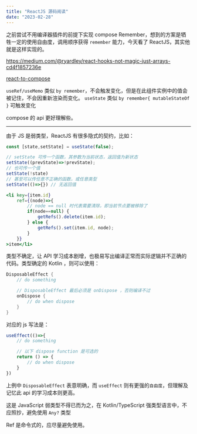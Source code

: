 ```yaml
---
title: "ReactJS 源码阅读"
date: "2023-02-28"
---
```


之前尝试不用编译器插件的前提下实现 compose Remember，想到的方案是牺牲一定的使用自由度，调用顺序获得 `remember` 能力，今天看了 ReactJS，其实他就是这样实现的。

https://medium.com/@ryardley/react-hooks-not-magic-just-arrays-cd4f1857236e

[react-to-compose](https://tigeroakes.com/posts/react-to-compose-dictionary/)

`useRef/useMemo` 类似 `by remember`，不会触发变化，但是在此组件实例中的值会被记住，不会因重新渲染而变化。 `useState` 类似 `by remember{ mutableStateOf }` 可触发变化

compose 的 api 更好理解些。

* * *

由于 JS 是弱类型，ReactJS 有很多隐式的契约，比如：

```javascript
const [state,setState] = useState(false);

// setState 可传一个函数，其参数为当前状态，返回值为新状态
setState((prevState)=>!prevState);
// 也可传一个值
setState(!state)
// 甚至可以传任意不正确的函数，或任意类型
setState(()=>{}) // 无返回值

```

```jsx
<li key={item.id} 
    ref={(node)=>{
        // node == null 时代表需要清除，即当前节点要被移除了
        if(node==null) {
            getRefs().delete(item.id);
        } else {
            getRefs().set(item.id, node);
        }
    }}
>item</li>
```

类型不确定，让 API 学习成本剧增，也极易写出编译正常而实际逻辑并不正确的代码。类型确定的 Kotlin ，则可以使用：

```kotlin
DisposableEffect {
    // do something

    // DisposableEffect 最后必须是 onDispose ，否则编译不过
    onDispose {
        // do when dispose
    }
}
```

对应的 js 写法是：

```javascript
useEffect(()=>{
    // do something

    // 以下 dispose function 是可选的
    return () => {
        // do when dispose
    }
})
```

上例中 `DisposableEffect` 表意明确，而 `useEffect` 则有更强的`自由度`，但理解及记忆此 api 的学习成本则更高。

这是 JavaScript 弱类型不得已而为之，在 Kotlin/TypeScript 强类型语言中，不应照抄，避免使用 `Any?` 类型

Ref 是命令式的，应尽量避免使用。
